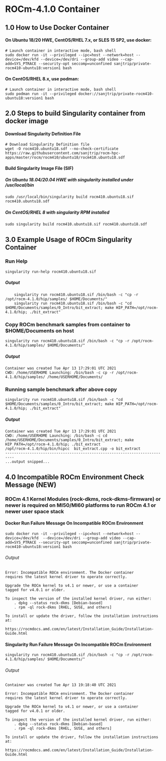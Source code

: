 # ROCm-4.1.0 Container

## 1.0 How to Use Docker Container

#### On Ubuntu 18/20 HWE, CentOS/RHEL 7.x, or SLES 15 SP2, use docker:
```
# Launch container in interactive mode, bash shell
sudo docker run -it --privileged --ipc=host --network=host --device=/dev/kfd --device=/dev/dri --group-add video --cap-add=SYS_PTRACE --security-opt seccomp=unconfined sanjtrip/private-rocm410-ubuntu18:version1 bash
```
#### On CentOS/RHEL 8.x, use podman:
```
# Launch container in interactive mode, bash shell
sudo podman run -it --privileged docker://sanjtrip/private-rocm410-ubuntu18:version1 bash
```

## 2.0 Steps to build Singularity container from docker image
#### Download Singularity Definition File
```
# Download Singularity Definition file
wget -O rocm410.ubuntu18.sdf --no-check-certificate https://raw.githubusercontent.com/sanjtrip/rocm-hpc-apps/master/rocm/rocm410/ubuntu18/rocm410.ubuntu18.sdf
```
#### Build Singularity Image File (SIF)
##### On Ubuntu 18.04/20.04 HWE with singularity installed under /usr/local/bin
```
sudo /usr/local/bin/singularity build rocm410.ubuntu18.sif rocm410.ubuntu18.sdf
```
##### On CentOS/RHEL 8 with singularity RPM installed
```
sudo singularity build rocm410.ubuntu18.sif rocm410.ubuntu18.sdf
```

## 3.0 Example Usage of ROCm Singularity Container
### Run Help
```
singularity run-help rocm410.ubuntu18.sif
```
##### Output
```
    singularity run rocm410.ubuntu18.sif /bin/bash -c "cp -r /opt/rocm-4.1.0/hip/samples/ $HOME/Documents/"
    singularity run rocm410.ubuntu18.sif /bin/bash -c "cd $HOME/Documents/samples/0_Intro/bit_extract; make HIP_PATH=/opt/rocm-4.1.0/hip; ./bit_extract"
```

### Copy ROCm benchmark samples from container to $HOME/Documents on host
```
singularity run rocm410.ubuntu18.sif /bin/bash -c "cp -r /opt/rocm-4.1.0/hip/samples/ $HOME/Documents/"
```
##### Output
```
Container was created Tue Apr 13 17:29:01 UTC 2021
CWD: /home/USERHOME Launching: /bin/bash -c cp -r /opt/rocm-4.1.0/hip/samples/ /home/USERHOME/Documents/
```

### Running sample benchmark after above copy
```
singularity run rocm410.ubuntu18.sif /bin/bash -c "cd $HOME/Documents/samples/0_Intro/bit_extract; make HIP_PATH=/opt/rocm-4.1.0/hip; ./bit_extract"
```
##### Output
```
Container was created Tue Apr 13 17:29:01 UTC 2021
CWD: /home/USERHOME Launching: /bin/bash -c cd /home/USERHOME/Documents/samples/0_Intro/bit_extract; make HIP_PATH=/opt/rocm-4.1.0/hip; ./bit_extract
/opt/rocm-4.1.0/hip/bin/hipcc  bit_extract.cpp -o bit_extract
--------------------------------------------------------------------------
...output snipped...
```

## 4.0 Incompatible ROCm Environment Check Message (NEW)
### ROCm 4.1 Kernel Modules (rock-dkms, rock-dkms-firmware) or newer is required on MI50/MI60 platforms to run ROCm 4.1 or newer user space stack 


#### Docker Run Failure Message On Incompatible ROCm Environment
```
sudo docker run -it --privileged --ipc=host --network=host --device=/dev/kfd  --device=/dev/dri --group-add video --cap-add=SYS_PTRACE --security-opt seccomp=unconfined sanjtrip/private-rocm410-ubuntu18:version1 bash
```
###### Output
```
Error: Incompatible ROCm environment. The Docker container
requires the latest kernel driver to operate correctly.

Upgrade the ROCm kernel to v4.1 or newer, or use a container
tagged for v4.0.1 or older.

To inspect the version of the installed kernel driver, run either:
    . dpkg --status rock-dkms [Debian-based]
    . rpm -ql rock-dkms [RHEL, SUSE, and others]

To install or update the driver, follow the installation instructions at:
    https://rocmdocs.amd.com/en/latest/Installation_Guide/Installation-Guide.html

```


#### Singularity Run Failure Message On Incompatible ROCm Environment
```
singularity run rocm410.ubuntu18.sif /bin/bash -c "cp -r /opt/rocm-4.1.0/hip/samples/ $HOME/Documents/"
```
###### Output
```
Container was created Tue Apr 13 19:18:40 UTC 2021

Error: Incompatible ROCm environment. The Docker container
requires the latest kernel driver to operate correctly.

Upgrade the ROCm kernel to v4.1 or newer, or use a container
tagged for v4.0.1 or older.

To inspect the version of the installed kernel driver, run either:
    . dpkg --status rock-dkms [Debian-based]
    . rpm -ql rock-dkms [RHEL, SUSE, and others]

To install or update the driver, follow the installation instructions at:
    https://rocmdocs.amd.com/en/latest/Installation_Guide/Installation-Guide.html
```

